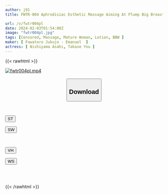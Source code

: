 ```yaml
---
author: j91
title: FWTR-004 Aphrodisiac Esthetic Massage Aiming At Plump Big Breasted Wife (2) ~ The Mature Woman Who Is Forced To Become Lewd Is Penetrated By Multiple Cocks And Awakens As A Slut!

url: /v/fwtr004pl
date: 2024-02-03T01:54:00Z
image: "fwtr004pl.jpg"
tags: [Censored, Massage, Mature Woman, Lotion, BBW	]
maker: [ Fuwatoro Jukujo - Emanuel  ]
actress: [ Nishiyama Asahi, Takase You ]
---
```



{{< rawhtml >}}

<div class="video" data-videoid="VP7YWxlP2JSK6O7">
    <a href="javascript:;">
        <img src="/v/fwtr004pl/fwtr004pl.jpg" width="WIDTH" height="HEIGHT" alt="fwtr004pl.mp4" loading="lazy">
    </a>
</div>

<script type="text/javascript" src="https://j91.asia/asset/on-demand-st.js"></script>

<br>
  <link rel="stylesheet" href="https://j91.asia/asset/bs5.css">
  
  <center>
  <button class="btn btn-primary" type="button" data-bs-toggle="collapse" data-bs-target=".multi-collapse" aria-expanded="false" aria-controls="multiCollapseExample1 multiCollapseExample2"><h2>Download</h2></button></center>
</p>
<div class="row">
  <div class="col">
    <div class="collapse multi-collapse" id="multiCollapseExample1">
      <div class="card card-body">
	      	      <br>
<div class="buttons">  
<p><a href="https://streamtape.to/v/VP7YWxlP2JSK6O7" target="_blank"><button class="btn-hover color-3"><i class="fa fa-download"></i> ST</button></a></p>
<p><a href="https://flaswish.com/7inroxraixyb" target="_blank"><button class="btn-hover color-2"><i class="fa fa-download"></i> SW</button></a></p></div>
    </div>
  </div>
</div>
  <div class="col">
    <div class="collapse multi-collapse" id="multiCollapseExample2">
      <div class="card card-body">
	      <br>
<div class="buttons">
<p><a href="javascript:;" target="_blank"><button class="btn-hover color-9"><i class="fa fa-download"></i> VH</button></a></p>
<p><a href="javascript:;" target="_blank"><button class="btn-hover color-8"><i class="fa fa-download"></i> WS</button></a></p></div>
<br><br>
      </div>
    </div>
  </div>
</div>

{{< /rawhtml >}}